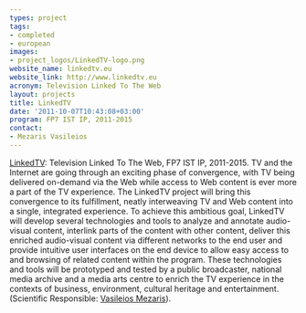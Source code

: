 ```yaml
---
types: project
tags:
- completed
- european
images:
- project_logos/LinkedTV-logo.png
website_name: linkedtv.eu
website_link: http://www.linkedtv.eu
acronym: Television Linked To The Web
layout: projects
title: LinkedTV
date: '2011-10-07T10:43:08+03:00'
program: FP7 IST IP, 2011-2015
contact: 
- Mezaris Vasileios
---
```

<p><a href="http://www.linkedtv.eu/">LinkedTV</a>: Television Linked To The Web, FP7 IST IP, 2011-2015. TV and the Internet are going through an exciting phase of convergence, with TV being delivered on-demand via the Web while access to Web content is ever more a part of the TV experience. The LinkedTV project will bring this convergence to its fulfillment, neatly interweaving TV and Web content into a single, integrated experience. To achieve this ambitious goal, LinkedTV will develop several technologies and tools to analyze and annotate audio-visual content, interlink parts of the content with other content, deliver this enriched audio-visual content via different networks to the end user and provide intuitive user interfaces on the end device to allow easy access to and browsing of related content within the program. These technologies and tools will be prototyped and tested by a public broadcaster, national media archive and a media arts centre to enrich the TV experience in the contexts of business, environment, cultural heritage and entertainment. (Scientific Responsible: <a href="http://www.iti.gr/%7Ebmezaris">Vasileios Mezaris</a>).</p>
